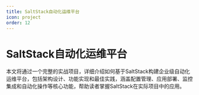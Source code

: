 ```yaml
---
title: SaltStack自动化运维平台
icon: project
order: 12
---
```


# SaltStack自动化运维平台

本文将通过一个完整的实战项目，详细介绍如何基于SaltStack构建企业级自动化运维平台，包括架构设计、功能实现和最佳实践，涵盖配置管理、应用部署、监控集成和自动化操作等核心功能，帮助读者掌握SaltStack在实际项目中的应用。
